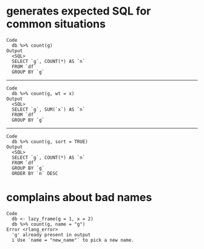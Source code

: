 # generates expected SQL for common situations

    Code
      db %>% count(g)
    Output
      <SQL>
      SELECT `g`, COUNT(*) AS `n`
      FROM `df`
      GROUP BY `g`

---

    Code
      db %>% count(g, wt = x)
    Output
      <SQL>
      SELECT `g`, SUM(`x`) AS `n`
      FROM `df`
      GROUP BY `g`

---

    Code
      db %>% count(g, sort = TRUE)
    Output
      <SQL>
      SELECT `g`, COUNT(*) AS `n`
      FROM `df`
      GROUP BY `g`
      ORDER BY `n` DESC

# complains about bad names

    Code
      db <- lazy_frame(g = 1, x = 2)
      db %>% count(g, name = "g")
    Error <rlang_error>
      'g' already present in output
      i Use `name = "new_name"` to pick a new name.

